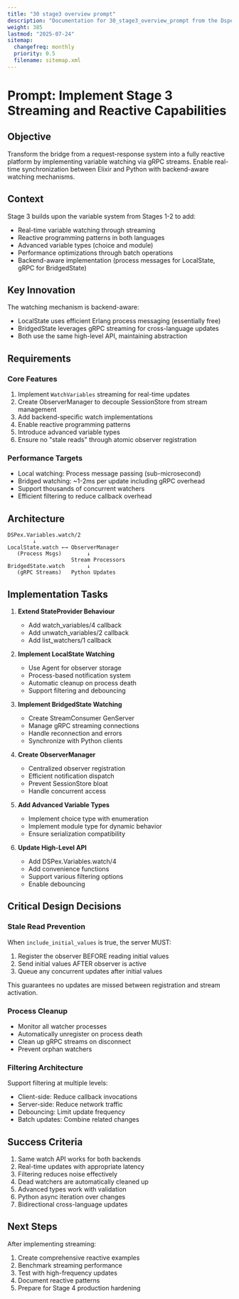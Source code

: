 ```yaml
---
title: "30 stage3 overview prompt"
description: "Documentation for 30_stage3_overview_prompt from the Dspex repository."
weight: 385
lastmod: "2025-07-24"
sitemap:
  changefreq: monthly
  priority: 0.5
  filename: sitemap.xml
---
```


# Prompt: Implement Stage 3 Streaming and Reactive Capabilities

## Objective
Transform the bridge from a request-response system into a fully reactive platform by implementing variable watching via gRPC streams. Enable real-time synchronization between Elixir and Python with backend-aware watching mechanisms.

## Context
Stage 3 builds upon the variable system from Stages 1-2 to add:
- Real-time variable watching through streaming
- Reactive programming patterns in both languages
- Advanced variable types (choice and module)
- Performance optimizations through batch operations
- Backend-aware implementation (process messages for LocalState, gRPC for BridgedState)

## Key Innovation
The watching mechanism is backend-aware:
- LocalState uses efficient Erlang process messaging (essentially free)
- BridgedState leverages gRPC streaming for cross-language updates
- Both use the same high-level API, maintaining abstraction

## Requirements

### Core Features
1. Implement `WatchVariables` streaming for real-time updates
2. Create ObserverManager to decouple SessionStore from stream management
3. Add backend-specific watch implementations
4. Enable reactive programming patterns
5. Introduce advanced variable types
6. Ensure no "stale reads" through atomic observer registration

### Performance Targets
- Local watching: Process message passing (sub-microsecond)
- Bridged watching: ~1-2ms per update including gRPC overhead
- Support thousands of concurrent watchers
- Efficient filtering to reduce callback overhead

## Architecture

```
DSPex.Variables.watch/2
        ↓
LocalState.watch ←→ ObserverManager
   (Process Msgs)        ↓
                    Stream Processors
BridgedState.watch       ↓
   (gRPC Streams)   Python Updates
```

## Implementation Tasks

1. **Extend StateProvider Behaviour**
   - Add watch_variables/4 callback
   - Add unwatch_variables/2 callback
   - Add list_watchers/1 callback

2. **Implement LocalState Watching**
   - Use Agent for observer storage
   - Process-based notification system
   - Automatic cleanup on process death
   - Support filtering and debouncing

3. **Implement BridgedState Watching**
   - Create StreamConsumer GenServer
   - Manage gRPC streaming connections
   - Handle reconnection and errors
   - Synchronize with Python clients

4. **Create ObserverManager**
   - Centralized observer registration
   - Efficient notification dispatch
   - Prevent SessionStore bloat
   - Handle concurrent access

5. **Add Advanced Variable Types**
   - Implement choice type with enumeration
   - Implement module type for dynamic behavior
   - Ensure serialization compatibility

6. **Update High-Level API**
   - Add DSPex.Variables.watch/4
   - Add convenience functions
   - Support various filtering options
   - Enable debouncing

## Critical Design Decisions

### Stale Read Prevention
When `include_initial_values` is true, the server MUST:
1. Register the observer BEFORE reading initial values
2. Send initial values AFTER observer is active
3. Queue any concurrent updates after initial values

This guarantees no updates are missed between registration and stream activation.

### Process Cleanup
- Monitor all watcher processes
- Automatically unregister on process death
- Clean up gRPC streams on disconnect
- Prevent orphan watchers

### Filtering Architecture
Support filtering at multiple levels:
- Client-side: Reduce callback invocations
- Server-side: Reduce network traffic
- Debouncing: Limit update frequency
- Batch updates: Combine related changes

## Success Criteria

1. Same watch API works for both backends
2. Real-time updates with appropriate latency
3. Filtering reduces noise effectively
4. Dead watchers are automatically cleaned up
5. Advanced types work with validation
6. Python async iteration over changes
7. Bidirectional cross-language updates

## Next Steps
After implementing streaming:
1. Create comprehensive reactive examples
2. Benchmark streaming performance
3. Test with high-frequency updates
4. Document reactive patterns
5. Prepare for Stage 4 production hardening